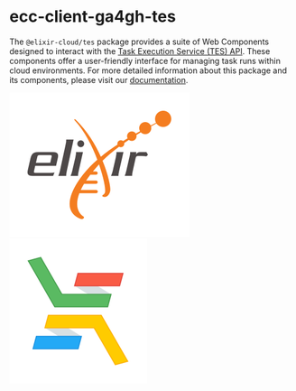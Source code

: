 # ecc-client-ga4gh-tes

The `@elixir-cloud/tes` package provides a suite of Web Components designed to interact with the [Task Execution Service (TES) API](https://github.com/ga4gh/task-execution-schemas/). 
These components offer a user-friendly interface for managing task runs within cloud environments.
For more detailed information about this package and its components, please visit our [documentation](https://elixir-cloud-components.vercel.app/docs/tes/introduction).

[![logo-elixir][logo-elixir]][elixir]
[![logo-elixir-cloud-aai][logo-elixir-cloud-aai]][elixir-cloud-aai]


[elixir]: https://elixir-europe.org/
[elixir-cloud-aai]: https://elixir-cloud.dcc.sib.swiss/
[logo-elixir]: images/logo-elixir.svg
[logo-elixir-cloud-aai]: images/logo-elixir-cloud-aai.svg
